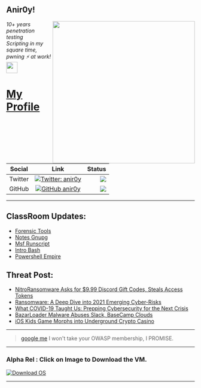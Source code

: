 <h2>Anir0y!</h2>
<img align='right' src="https://github-readme-stats.vercel.app/api?username=anir0y&show_icons=true&theme=dark" width="380">
<p><em>10+ years penetration testing<br>
  Scripting in my square time, pwning ⚡ at work!<img src="https://media.giphy.com/media/WUlplcMpOCEmTGBtBW/giphy.gif" width="30"> 
</em></p>



# [My Profile](https://anir0y.in/refer=githubreadme)

| Social   |      Link      | Status|
|----------|:-------------:|--:|
| Twitter |  [![Twitter: anir0y](https://img.shields.io/twitter/follow/anir0y?label=Follow%20me&style=plastic)](https://twitter.com/anir0y)| ![](https://img.shields.io/badge/Status-Online-blue)|
| GitHub |    [![GitHub anir0y](https://img.shields.io/github/followers/anir0y?label=Fork%20me&style=plastic)](https://github.com/anir0y)   | ![](https://img.shields.io/badge/Status-Online-blue)|


---

## ClassRoom Updates:

<!-- CLASS:START -->
- [Forensic Tools](https://classroom.anir0y.in/post/ref-forensic/)
- [Notes Gnupg](https://classroom.anir0y.in/post/notes-gnupg/)
- [Msf Runscript](https://classroom.anir0y.in/post/msf-runscript/)
- [Intro Bash](https://classroom.anir0y.in/post/intro-bash/)
- [Powershell Empire](https://classroom.anir0y.in/post/powershell-empire-install/)
<!-- CLASS:END -->

## Threat Post:

<!-- THREAT:START -->
- [NitroRansomware Asks for $9.99 Discord Gift Codes, Steals Access Tokens](https://threatpost.com/nitroransomware-discord-gift-codes/165488/)
- [Ransomware: A Deep Dive into 2021 Emerging Cyber-Risks](https://threatpost.com/ebook-2021-ransomware-emerging-risks/165477/)
- [What COVID-19 Taught Us: Prepping Cybersecurity for the Next Crisis](https://threatpost.com/covid-19-prepping-cybersecurity-crisis/165472/)
- [BazarLoader Malware Abuses Slack, BaseCamp Clouds](https://threatpost.com/bazarloader-malware-slack-basecamp/165455/)
- [iOS Kids Game Morphs into Underground Crypto Casino](https://threatpost.com/ios-kids-game-crypto-casino/165450/)
<!-- THREAT:END -->
---


> [google me](https://google.com/search?q=@anir0y) I won't take your OWASP membership, I PROMISE. 

---
### Alpha Rel : Click on Image to Download the VM.
[![Download OS](https://i.imgur.com/4RUjCIA.png)](https://sourceforge.net/projects/classroom-os/files/latest/download)

---

